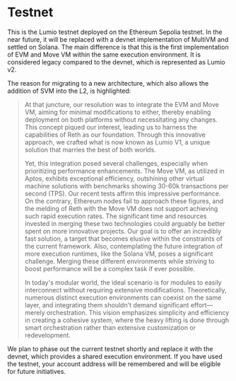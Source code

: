 # Testnet

This is the Lumio testnet deployed on the Ethereum Sepolia testnet. In the near future, it will be replaced with a devnet implementation of MultiVM and settled on Solana. The main difference is that this is the first implementation of EVM and Move VM within the same execution environment. It is considered legacy compared to the devnet, which is represented as Lumio v2.&#x20;

The reason for migrating to a new architecture, which also allows the addition of SVM into the L2, is highlighted:

> At that juncture, our resolution was to integrate the EVM and Move VM, aiming for minimal modifications to either, thereby enabling deployment on both platforms without necessitating any changes. This concept piqued our interest, leading us to harness the capabilities of Reth as our foundation. Through this innovative approach, we crafted what is now known as Lumio V1, a unique solution that marries the best of both worlds.
>
> Yet, this integration posed several challenges, especially when prioritizing performance enhancements. The Move VM, as utilized in Aptos, exhibits exceptional efficiency, outshining other virtual machine solutions with benchmarks showing 30-60k transactions per second (TPS). Our recent tests affirm this impressive performance. On the contrary, Ethereum nodes fail to approach these figures, and the melding of Reth with the Move VM does not support achieving such rapid execution rates. The significant time and resources invested in merging these two technologies could arguably be better spent on more innovative projects. Our goal is to offer an incredibly fast solution, a target that becomes elusive within the constraints of the current framework. Also, contemplating the future integration of more execution runtimes, like the Solana VM, poses a significant challenge. Merging these different environments while striving to boost performance will be a complex task if ever possible.
>
> In today's modular world, the ideal scenario is for modules to easily interconnect without requiring extensive modifications. Theoretically, numerous distinct execution environments can coexist on the same layer, and integrating them shouldn't demand significant effort—merely orchestration. This vision emphasizes simplicity and efficiency in creating a cohesive system, where the heavy lifting is done through smart orchestration rather than extensive customization or redevelopment.

We plan to phase out the current testnet shortly and replace it with the devnet, which provides a shared execution environment. If you have used the testnet, your account address will be remembered and will be eligible for future initiatives.
